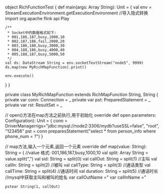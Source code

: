 object RichFunctionTest {
  def main(args: Array String): Unit = {
    val env = StreamExecutionEnvironment.getExecutionEnvironment
    //导入隐式转换
    import org.apache flink api Play

    /**
     * Socket中的数据格式如下:
     * 001,186,187,busy,1000,10
     * 002,187,186,fail,2000,20
     * 003,186,188,busy,3000,30
     * 004,188,186,busy,4000,40
     * 005,188,187,busy,5000,50
     */
    val ds: DataStream String = env.socketTextStream("node5", 9999)
    ds.map(new MyRichMapFunction).print()

    env.execute()
  }
}

private class MyRichMapFunction extends RichMapFunction String, String {
  private var conn: Connection = _
  private var pst: PreparedStatement = _
  private var rst: ResultSet = _

  // open()方法在map方法之前执行,用于初始化
  override def open parameters: Configuration): Unit = {
    conn = DriverManagerrigs="jdbc:mysql://node2:3306/mydb?useSSL=false", "root", "123456"
    pst = conn preparesStatement("select * from person_info where phone_num = ?")
  }

  // map方法,输入一个元素,返回一个元素
  override def map(value: String): String = {
    //value 格式: 001,186,187,busy,1000,10
    val split: Array String = value.split(",")
    val sid: String = split(0)
    val callOut: String = split(1) //主叫
    val callIn: String = split(2) //被叫
    val callType: String = split(3) //通话类型
    val callTime: String = split(4) //通话时间
    val duration: String = split(5) //通话时长
    //mysql中获取主叫和被叫的姓名
    var callOutName ="
    var callInName ="

    pstear String(1, callOut)